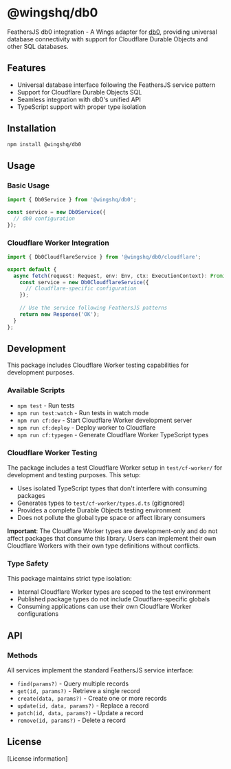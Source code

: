 # @wingshq/db0

FeathersJS db0 integration - A Wings adapter for [db0](https://db0.unjs.io/), providing universal database connectivity with support for Cloudflare Durable Objects and other SQL databases.

## Features

- Universal database interface following the FeathersJS service pattern
- Support for Cloudflare Durable Objects SQL
- Seamless integration with db0's unified API
- TypeScript support with proper type isolation

## Installation

```bash
npm install @wingshq/db0
```

## Usage

### Basic Usage

```typescript
import { Db0Service } from '@wingshq/db0';

const service = new Db0Service({
  // db0 configuration
});
```

### Cloudflare Worker Integration

```typescript
import { Db0CloudflareService } from '@wingshq/db0/cloudflare';

export default {
  async fetch(request: Request, env: Env, ctx: ExecutionContext): Promise<Response> {
    const service = new Db0CloudflareService({
      // Cloudflare-specific configuration
    });
    
    // Use the service following FeathersJS patterns
    return new Response('OK');
  }
};
```

## Development

This package includes Cloudflare Worker testing capabilities for development purposes.

### Available Scripts

- `npm test` - Run tests
- `npm run test:watch` - Run tests in watch mode
- `npm run cf:dev` - Start Cloudflare Worker development server
- `npm run cf:deploy` - Deploy worker to Cloudflare
- `npm run cf:typegen` - Generate Cloudflare Worker TypeScript types

### Cloudflare Worker Testing

The package includes a test Cloudflare Worker setup in `test/cf-worker/` for development and testing purposes. This setup:

- Uses isolated TypeScript types that don't interfere with consuming packages
- Generates types to `test/cf-worker/types.d.ts` (gitignored)
- Provides a complete Durable Objects testing environment
- Does not pollute the global type space or affect library consumers

**Important**: The Cloudflare Worker types are development-only and do not affect packages that consume this library. Users can implement their own Cloudflare Workers with their own type definitions without conflicts.

### Type Safety

This package maintains strict type isolation:

- Internal Cloudflare Worker types are scoped to the test environment
- Published package types do not include Cloudflare-specific globals
- Consuming applications can use their own Cloudflare Worker configurations

## API

### Methods

All services implement the standard FeathersJS service interface:

- `find(params?)` - Query multiple records
- `get(id, params?)` - Retrieve a single record
- `create(data, params?)` - Create one or more records
- `update(id, data, params?)` - Replace a record
- `patch(id, data, params?)` - Update a record
- `remove(id, params?)` - Delete a record

## License

[License information]
